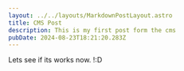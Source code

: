 ```yaml
---
layout: ../../layouts/MarkdownPostLayout.astro
title: CMS Post
description: This is my first post form the cms
pubDate: 2024-08-23T18:21:20.283Z
---
```

L﻿ets see if its works now. !:D